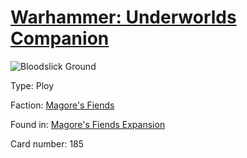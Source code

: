 # [Warhammer: Underworlds Companion](https://guidokessels.github.io/wh-underworlds)

  

![Bloodslick Ground](https://warhammerunderworlds.com/wp-content/uploads/sites/6/2018/03/185_ENG.png)



Type: Ploy

Faction: [Magore's Fiends](https://guidokessels.github.io/wh-underworlds/factions/magores-fiends)

Found in: [Magore's Fiends Expansion](https://guidokessels.github.io/wh-underworlds/locations/magores-fiends-expansion)

Card number: 185
